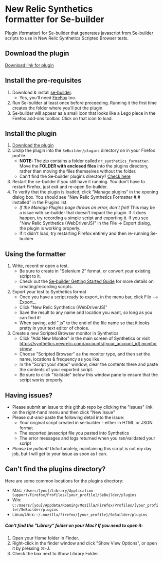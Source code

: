 New Relic Synthetics<br>formatter for Se-builder
==============================

Plugin (formatter) for Se-builder that generates javascript from Se-builder scripts to use in New Relic Synthetics Scripted Browser tests.

## Download the plugin

[Download link for plugin](https://github.com/sschwartzman/newrelic-synthetics-sebuilder/blob/master/nr_synthetics_formatter.zip)

## Install the pre-requisites

1. Download & install [se-builder](http://www.saucelabs.com/addons/selenium-builder-latest.xpi).
   * Yes, you'll need [FireFox](https://www.mozilla.org/en-US/firefox/new/) too.
2. Run Se-builder at least once before proceeding. Running it the first time creates the folder where you'll put the plugin.
3. Se-builder will appear as a small icon that looks like a Lego piece in the Firefox add-ons toolbar. Click on that icon to load.

## Install the plugin

1. [Download the plugin](https://github.com/sschwartzman/newrelic-synthetics-sebuilder/blob/master/nr_synthetics_formatter.zip)
2. Unzip the plugin into the `SeBuilder/plugins` directory on in your Firefox profile. 
   * **NOTE:** The zip contains a folder called `nr_synthetics_formatter`. Move the **FOLDER with enclosed files** into the plugins directory, rather than moving the files themselves without the folder.
   * Can't find the Se-builder plugins directory? [Check here](#cant-find-the-plugins-directory)
3. Restart the se-builder if you still have it running. You don't have to restart Firefox, just exit and re-open Se-builder.
4. To verify that the plugin is loaded, click "Manage plugins" in the opening dialog box. You should see "New Relic Synthetics Formatter #.#  Installed" in the Plugins list.
   * *If the Manage Plugins page throws an error, don't fret!* This may be a issue with se-builder that doesn't impact the plugin. If it does happen, try recording a simple script and exporting it. If you see "New Relic Synthetics (WebDriverJS)" in the File -> Export dialog, the plugin is working properly.
   * If it didn't load, try restarting Firefox entirely and then re-running Se-builder.
   
## Using the formatter

1. Write, record or open a test. 
   * Be sure to create in "Selenium 2" format, or convert your existing script to it.
   * Check out the [Se-builder Getting Started Guide](https://github.com/sebuilder/se-builder/wiki/Getting-Started#recording-your-first-script) for more details on creating/recording scripts.
2. Export your test to Synthetics format
   * Once you have a script ready to export, in the menu bar, click File --> Export...
   * Click "New Relic Synthetics (WebDriverJS)"
   * Save the result to any name and location you want, so long as you can find it! 
   * When saving, add ".js" to the end of the file name so that it looks pretty in your text editor of choice.
3. Create a new Scripted Browser monitor in Synthetics
   * Click "Add New Monitor" in the main screen of Synthetics or visit https://synthetics.newrelic.com/accounts/[your_account_id].monitors/new
   * Choose "Scripted Browser" as the monitor type, and then set the name, locations & frequency as you like.
   * In the "Script your steps" window, clear the contents there and paste the contents of your exported script.
   * Be sure to click "Validate" below this window pane to ensure that the script works properly.

## Having issues?

* Please submit an issue to this github repo by clicking the "Issues" link on the right-hand menu and then click "New Issue"
* Please cut-and-paste the following detail into the issue:
  * Your original script created in se-builder - either in HTML or JSON format
  * The exported javascript file you pasted into Synthetics
  * The error messages and logs returned when you ran/validated your script
* *Please be patient!* Unfortunately, maintaining this script is not my day job, but I will get to your issue as soon as I can.

## Can't find the plugins directory?

Here are some common locations for the plugins directory:

  * Mac: `/Users/[you]/Library/Application Support/Firefox/Profiles/[your_profile]/SeBuilder/plugins`
  * Win: `C:/Users/[you]/Appdata/Roaming/Mozilla/Firefox/Profiles/[your_profile]/SeBuilder/plugins`
  * Linux/Unix: `~/.mozilla/firefox/[your_profile]/SeBuilder/plugins`
  
##### Can't find the "Library" folder on your Mac? If you need to open it:

  1. Open your Home folder in Finder.
  2. Right-click in the finder window and click "Show View Options", or open it by pressing ⌘-J.
  3. Check the box next to Show Library Folder.
  
